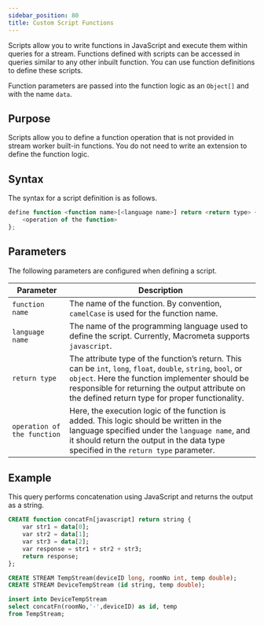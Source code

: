 ```yaml
---
sidebar_position: 80
title: Custom Script Functions
---
```


Scripts allow you to write functions in JavaScript and execute them within queries for a stream. Functions defined with scripts can be accessed in queries similar to any other inbuilt function. You can use function definitions to define these scripts.

Function parameters are passed into the function logic as an `Object[]` and with the name `data`.

## Purpose

Scripts allow you to define a function operation that is not provided in stream worker built-in functions. You do not need to write an extension to define the function logic.

## Syntax

The syntax for a script definition is as follows.

```js
define function <function name>[<language name>] return <return type> {
    <operation of the function>
};
```

## Parameters

The following parameters are configured when defining a script.

| Parameter     | Description |
| ------------- |-------------|
| `function name`| 	The name of the function. By convention, `camelCase` is used for the function name.|
|`language name`| The name of the programming language used to define the script. Currently, Macrometa supports `javascript`.|
| `return type`| The attribute type of the function’s return. This can be `int`, `long`, `float`, `double`, `string`, `bool`, or `object`. Here the function implementer should be responsible for returning the output attribute on the defined return type for proper functionality.
|`operation of the function`| Here, the execution logic of the function is added. This logic should be written in the language specified under the `language name`, and it should return the output in the data type specified in the `return type` parameter.

## Example

This query performs concatenation using JavaScript and returns the output as a string.

```sql
CREATE function concatFn[javascript] return string {
    var str1 = data[0];
    var str2 = data[1];
    var str3 = data[2];
    var response = str1 + str2 + str3;
    return response;
};

CREATE STREAM TempStream(deviceID long, roomNo int, temp double);
CREATE STREAM DeviceTempStream (id string, temp double);

insert into DeviceTempStream
select concatFn(roomNo,'-',deviceID) as id, temp
from TempStream;
```

